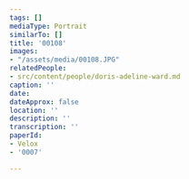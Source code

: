 ```yaml
---
tags: []
mediaType: Portrait
similarTo: []
title: '00108'
images:
- "/assets/media/00108.JPG"
relatedPeople:
- src/content/people/doris-adeline-ward.md
caption: ''
date: 
dateApprox: false
location: ''
description: ''
transcription: ''
paperId:
- Velox
- '0007'

---
```

